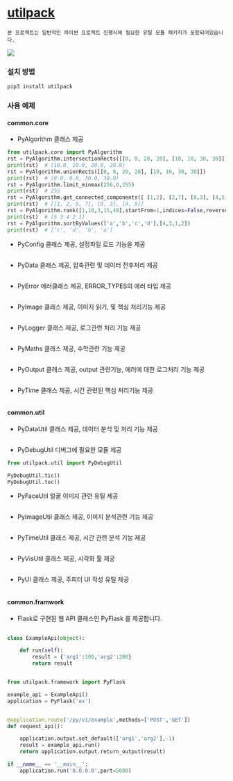 # [utilpack](https://github.com/heewinkim/utilpack)
    본 프로젝트는 일반적인 파이썬 프로젝트 진행시에 필요한 유틸 모듈 패키지가 포함되어있습니다.

![](https://img.shields.io/badge/python-3.6.1-blue)


### 설치 방법

```sh
pip3 install utilpack
```

### 사용 예제

#### common.core

- PyAlgorithm 클래스 제공
```python
from utilpack.core import PyAlgorithm
rst = PyAlgorithm.intersectionRects([[0, 0, 20, 20], [10, 10, 30, 30]])
print(rst)  # (10.0, 10.0, 20.0, 20.0)
rst = PyAlgorithm.unionRects([[0, 0, 20, 20], [10, 10, 30, 30]])
print(rst)  # (0.0, 0.0, 30.0, 30.0)
rst = PyAlgorithm.limit_minmax(256,0,255)
print(rst)  # 255
rst = PyAlgorithm.get_connected_components([ [1,2], [2,7], [0,3], [4,5], [5,7] ])
print(rst)  # [[1, 2, 5, 7], [0, 3], [4, 5]]
rst = PyAlgorithm.rank([1,10,3,15,40],startFrom=1,indices=False,reverse=True)
print(rst)  # [5 3 4 2 1]
rst = PyAlgorithm.sortByValues(['a','b','c','d'],[4,3,1,2])
print(rst)  # ['c', 'd', 'b', 'a']
```
- PyConfig 클래스 제공, 설정파일 로드 기능을 제공
```python

```
- PyData 클래스 제공, 압축관련 및 데이터 전후처리 제공
```python

```
- PyError 에러클래스 제공, ERROR_TYPES의 에러 타입 제공
```python

```
- PyImage 클래스 제공, 이미지 읽기, 및 핵심 처리기능 제공
```python

```
- PyLogger 클래스 제공, 로그관련 처리 기능 제공
```python

```
- PyMaths 클래스 제공, 수학관련 기능 제공
```python

```
- PyOutput 클래스 제공, output 관련기능, 에러에 대한 로그처리 기능 제공
```python

```
- PyTime 클래스 제공, 시간 관련된 핵심 처리기능 제공
```python

```

   


#### common.util

- PyDataUtil 클래스 제공, 데이터 분석 및 처리 기능 제공
```python

```
- PyDebugUtil 디버그에 필요한 모듈 제공
```python
from utilpack.util import PyDebugUtil

PyDebugUtil.tic()
PyDebugUtil.toc()
```
- PyFaceUtil 얼굴 이미지 관련 유틸 제공
```python

```
- PyImageUtil 클래스 제공, 이미지 분석관련 기능 제공
```python

```
- PyTimeUtil 클래스 제공, 시간 관련 분석 기능 제공
```python

```
- PyVisUtil 클래스 제공, 시각화 툴 제공
```python

```
- PyUI 클래스 제공, 주피터 UI 작성 유틸 제공
```python

``` 
    
#### common.framwork  

- Flask로 구현된 웹 API 클래스인 PyFlask 를 제공합니다.  

```python
   
class ExampleApi(object):

    def run(self):
        result = {'arg1':100,'arg2':200}
        return result


from utilpack.framework import PyFlask

example_api = ExampleApi()
application = PyFlask('ex')


@application.route('/py/v1/example',methods=['POST','GET'])
def request_api():

    application.output.set_default(['arg1','arg2'],-1)
    result = example_api.run()
    return application.output.return_output(result)

if __name__ == '__main__':
    application.run('0.0.0.0',port=5000)    
    
```